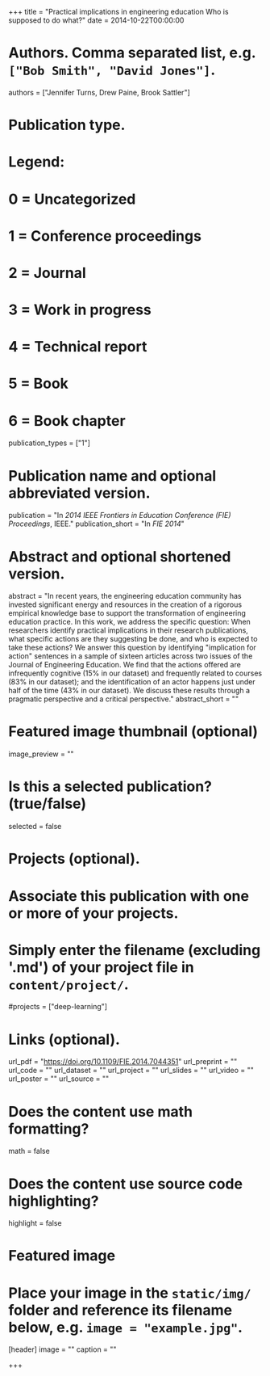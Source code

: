 +++
title = "Practical implications in engineering education Who is supposed to do what?"
date = 2014-10-22T00:00:00

# Authors. Comma separated list, e.g. `["Bob Smith", "David Jones"]`.
authors = ["Jennifer Turns, Drew Paine, Brook Sattler"]

# Publication type.
# Legend:
# 0 = Uncategorized
# 1 = Conference proceedings
# 2 = Journal
# 3 = Work in progress
# 4 = Technical report
# 5 = Book
# 6 = Book chapter
publication_types = ["1"]

# Publication name and optional abbreviated version.
publication = "In *2014 IEEE Frontiers in Education Conference (FIE) Proceedings*, IEEE."
publication_short = "In *FIE 2014*"

# Abstract and optional shortened version.
abstract = "In recent years, the engineering education community has invested significant energy and resources in the creation of a rigorous empirical knowledge base to support the transformation of engineering education practice. In this work, we address the specific question: When researchers identify practical implications in their research publications, what specific actions are they suggesting be done, and who is expected to take these actions? We answer this question by identifying \"implication for action\" sentences in a sample of sixteen articles across two issues of the Journal of Engineering Education. We find that the actions offered are infrequently cognitive (15% in our dataset) and frequently related to courses (83% in our dataset); and the identification of an actor happens just under half of the time (43% in our dataset). We discuss these results through a pragmatic perspective and a critical perspective."
abstract_short = ""

# Featured image thumbnail (optional)
image_preview = ""

# Is this a selected publication? (true/false)
selected = false

# Projects (optional).
#   Associate this publication with one or more of your projects.
#   Simply enter the filename (excluding '.md') of your project file in `content/project/`.
#projects = ["deep-learning"]

# Links (optional).
url_pdf = "https://doi.org/10.1109/FIE.2014.7044351"
url_preprint = ""
url_code = ""
url_dataset = ""
url_project = ""
url_slides = ""
url_video = ""
url_poster = ""
url_source = ""

# Does the content use math formatting?
math = false

# Does the content use source code highlighting?
highlight = false

# Featured image
# Place your image in the `static/img/` folder and reference its filename below, e.g. `image = "example.jpg"`.
[header]
image = ""
caption = ""

+++
